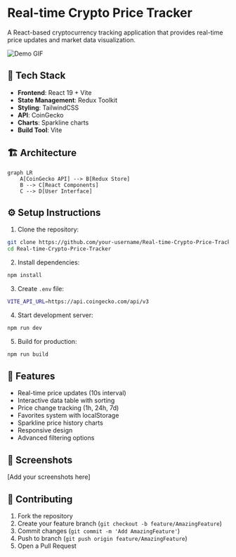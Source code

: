 # Real-time Crypto Price Tracker

A React-based cryptocurrency tracking application that provides real-time price updates and market data visualization.

![Demo GIF](demo.gif)

## 🚀 Tech Stack

- **Frontend**: React 19 + Vite
- **State Management**: Redux Toolkit
- **Styling**: TailwindCSS
- **API**: CoinGecko
- **Charts**: Sparkline charts
- **Build Tool**: Vite

## 🏗️ Architecture

```mermaid
graph LR
    A[CoinGecko API] --> B[Redux Store]
    B --> C[React Components]
    C --> D[User Interface]
```

## ⚙️ Setup Instructions

1. Clone the repository:
```bash
git clone https://github.com/your-username/Real-time-Crypto-Price-Tracker.git
cd Real-time-Crypto-Price-Tracker
```

2. Install dependencies:
```bash
npm install
```

3. Create `.env` file:
```bash
VITE_API_URL=https://api.coingecko.com/api/v3
```

4. Start development server:
```bash
npm run dev
```

5. Build for production:
```bash
npm run build
```

## 🌟 Features

- Real-time price updates (10s interval)
- Interactive data table with sorting
- Price change tracking (1h, 24h, 7d)
- Favorites system with localStorage
- Sparkline price history charts
- Responsive design
- Advanced filtering options

## 📸 Screenshots

[Add your screenshots here]

## 🤝 Contributing

1. Fork the repository
2. Create your feature branch (`git checkout -b feature/AmazingFeature`)
3. Commit changes (`git commit -m 'Add AmazingFeature'`)
4. Push to branch (`git push origin feature/AmazingFeature`)
5. Open a Pull Request
